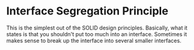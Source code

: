 # Interface Segregation Principle

This is the simplest out of the SOLID design principles.
Basically, what it states is that you shouldn't put too much into an interface.
Sometimes it makes sense to break up the interface into several smaller interfaces.
